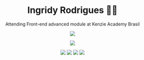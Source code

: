 <h1 align='center'>
  Ingridy Rodrigues 👩‍💻
</h1>

<section align='center'>
  <p>
    Attending Front-end advanced module at Kenzie Academy Brasil
  </p>
  
  <a href="https://www.linkedin.com/in/ingridyrodriguesf/">
   <img src="https://img.shields.io/badge/-Ingridy%20Rodrigues-0073e6?style=flat-square&logo=Linkedin&logoColor=white&link=https://www.linkedin.com/in/ingridyrodriguesf/" />
  </a>
</section>

<section align='center'>
  <p>
    <img heigth="160em" src="https://github-readme-stats.vercel.app/api?username=ingridyr&show_icons=true&theme=radical&include_all_commits=true&count_private=true">
  </p>
  
  <div>
    <img src="https://img.shields.io/badge/React-20232A?style=for-the-badge&logo=react&logoColor=61DAFB" />
    <img src="https://img.shields.io/badge/HTML5-E34F26?style=for-the-badge&logo=html5&logoColor=white" />
    <img src="https://img.shields.io/badge/CSS3-1572B6?style=for-the-badge&logo=css3&logoColor=white" />
    <img src="https://img.shields.io/badge/JavaScript-323330?style=for-the-badge&logo=javascript&logoColor=F7DF1E" />
  </div> 
</section>
